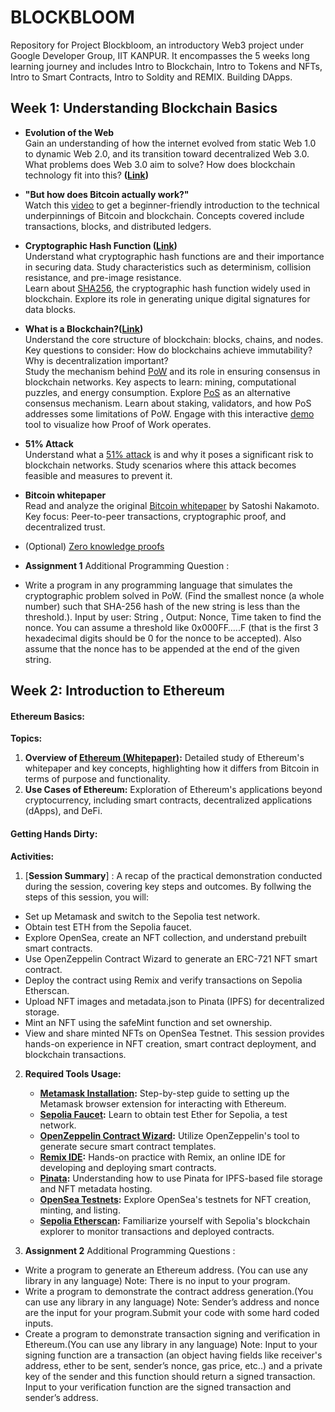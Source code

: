 # BLOCKBLOOM
Repository for Project Blockbloom, an introductory Web3 project under Google Developer Group, IIT KANPUR. It encompasses the 5 weeks long learning journey and includes Intro to Blockchain, Intro to Tokens and NFTs, Intro to Smart Contracts, Intro to Soldity and REMIX. Building DApps. 

## Week 1: **Understanding Blockchain Basics**

* **Evolution of the Web**  
  Gain an understanding of how the internet evolved from static Web 1.0 to dynamic Web 2.0, and its transition toward decentralized Web 3.0. What problems does Web 3.0 aim to solve? How does blockchain technology fit into this? **([Link](https://www.geeksforgeeks.org/web-1-0-web-2-0-and-web-3-0-with-their-difference/))**  
* **"But how does Bitcoin actually work?"**  
  Watch this [video](https://www.youtube.com/watch?v=bBC-nXj3Ng4) to get a beginner-friendly introduction to the technical underpinnings of Bitcoin and blockchain. Concepts covered include transactions, blocks, and distributed ledgers.  
* **Cryptographic Hash Function ([Link](https://en.wikipedia.org/wiki/Cryptographic_hash_function))**  
  Understand what cryptographic hash functions are and their importance in securing data. Study characteristics such as determinism, collision resistance, and pre-image resistance.  
  Learn about [SHA256](https://medium.com/@munteanu210/a-non-technical-guide-to-sha-256-algorithm-2ae70df09fb#:~:text=have%20size%20restrictions.-,Is%20SHA%2D256%20Secure?,values%20to%20verify%20data%20integrity.), the cryptographic hash function widely used in blockchain. Explore its role in generating unique digital signatures for data blocks.

* **What is a Blockchain?([Link](https://www.investopedia.com/terms/b/blockchain.asp))**  
  Understand the core structure of blockchain: blocks, chains, and nodes. Key questions to consider: How do blockchains achieve immutability? Why is decentralization important?  
  Study the mechanism behind [PoW](https://www.investopedia.com/terms/p/proof-work.asp) and its role in ensuring consensus in blockchain networks. Key aspects to learn: mining, computational puzzles, and energy consumption. Explore [PoS](https://www.investopedia.com/terms/p/proof-stake-pos.asp) as an alternative consensus mechanism. Learn about staking, validators, and how PoS addresses some limitations of PoW. Engage with this interactive [demo](https://andersbrownworth.com/blockchain/) tool to visualize how Proof of Work operates.   
* **51% Attack**  
  Understand what a [51% attack](https://www.investopedia.com/terms/1/51-attack.asp) is and why it poses a significant risk to blockchain networks. Study scenarios where this attack becomes feasible and measures to prevent it.  
* **Bitcoin whitepaper**  
  Read and analyze the original [Bitcoin whitepaper](https://bitcoin.org/bitcoin.pdf) by Satoshi Nakamoto.                Key focus: Peer-to-peer transactions, cryptographic proof, and decentralized trust.  
* (Optional) [Zero knowledge proofs](https://www.youtube.com/watch?v=_MYpZQVZdiM)

* **Assignment 1**
Additional Programming Question : 
* Write a program in any programming language that simulates the cryptographic problem solved in PoW. (Find the smallest nonce (a whole number) such that SHA-256 hash of the new string is less than the threshold.). Input by user: String , Output: Nonce, Time taken to find the nonce. You can assume a threshold like 0x000FF…..F (that is the first 3 hexadecimal digits should be 0 for the nonce to be accepted). Also assume that the nonce has to be appended at the end of the given string.

## Week 2: **Introduction to Ethereum**

#### **Ethereum Basics:**

**Topics:**

1. **Overview of [Ethereum (Whitepaper)](https://ethereum.org/en/whitepaper/):** Detailed study of Ethereum's whitepaper and key concepts, highlighting how it differs from Bitcoin in terms of purpose and functionality.  
2. **Use Cases of Ethereum:** Exploration of Ethereum's applications beyond cryptocurrency, including smart contracts, decentralized applications (dApps), and DeFi.

#### **Getting Hands Dirty:**

**Activities:**

1. [**Session Summary**] : A recap of the practical demonstration conducted during the session, covering key steps and outcomes. 
By follwing the steps of this session, you will:
* Set up Metamask and switch to the Sepolia test network.
* Obtain test ETH from the Sepolia faucet.
* Explore OpenSea, create an NFT collection, and understand prebuilt smart contracts.
* Use OpenZeppelin Contract Wizard to generate an ERC-721 NFT smart contract.
* Deploy the contract using Remix and verify transactions on Sepolia Etherscan.
* Upload NFT images and metadata.json to Pinata (IPFS) for decentralized storage.
* Mint an NFT using the safeMint function and set ownership.
* View and share minted NFTs on OpenSea Testnet.
This session provides hands-on experience in NFT creation, smart contract deployment, and blockchain transactions.
2. **Required Tools Usage:**  
   * [**Metamask Installation**](https://www.youtube.com/watch?v=kHF70SWFTYU)**:** Step-by-step guide to setting up the Metamask browser extension for interacting with Ethereum.  
   * [**Sepolia Faucet**](https://cloud.google.com/application/web3/faucet/ethereum/sepolia)**:** Learn to obtain test Ether for Sepolia, a test network.  
   * [**OpenZeppelin Contract Wizard**](https://wizard.openzeppelin.com/)**:** Utilize OpenZeppelin's tool to generate secure smart contract templates.  
   * [**Remix IDE**](https://remix.ethereum.org/)**:** Hands-on practice with Remix, an online IDE for developing and deploying smart contracts.  
   * [**Pinata**](https://pinata.cloud/)**:** Understanding how to use Pinata for IPFS-based file storage and NFT metadata hosting.  
   * [**OpenSea Testnets**](https://testnets.opensea.io/)**:** Explore OpenSea's testnets for NFT creation, minting, and listing.  
   * [**Sepolia Etherscan**](https://sepolia.etherscan.io/)**:** Familiarize yourself with Sepolia's blockchain explorer to monitor transactions and deployed contracts.

3. **Assignment 2**
Additional Programming Questions : 
* Write a program to generate an Ethereum address. (You can use any library in any language) Note: There is no input to your program.
* Write a program to demonstrate the contract address generation.(You can use any library in any language) Note: Sender’s address and nonce are the input for your program.Submit your code with some hard coded inputs.
* Create a program to demonstrate transaction signing and verification in Ethereum.(You can use any library in any language) Note: Input to your signing function are a transaction (an object having fields like receiver's address, ether to be sent, sender’s nonce, gas price, etc..) and a private key of the sender and this function should return a signed transaction. Input to your verification function are the signed transaction and sender’s address.

